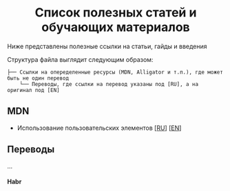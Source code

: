 <h1 align="center">Список полезных статей и обучающих материалов</h1>

Ниже представлены полезные ссылки на статьи, гайды и введения

Структура файла выглядит следующим образом:

```
├── Ссылки на опеределенные ресурсы (MDN, Alligator и т.п.), где может быть не один перевод
    └── Переводы, где ссылки на перевод указаны под [RU], а на оригинал под [EN]
```

## MDN

- Использование пользовательских элементов [[RU](https://developer.mozilla.org/ru/docs/Web/Web_Components/%D0%98%D1%81%D0%BF%D0%BE%D0%BB%D1%8C%D0%B7%D0%BE%D0%B2%D0%B0%D0%BD%D0%B8%D0%B5_%D0%BF%D0%BE%D0%BB%D1%8C%D0%B7%D0%BE%D0%B2%D0%B0%D1%82%D0%B5%D0%BB%D1%8C%D1%81%D0%BA%D0%B8%D1%85_%D1%8D%D0%BB%D0%B5%D0%BC%D0%B5%D0%BD%D1%82%D0%BE%D0%B2)] [[EN](https://developer.mozilla.org/en-US/docs/Web/Web_Components/Using_custom_elements)]

## Переводы

...

#### Habr
